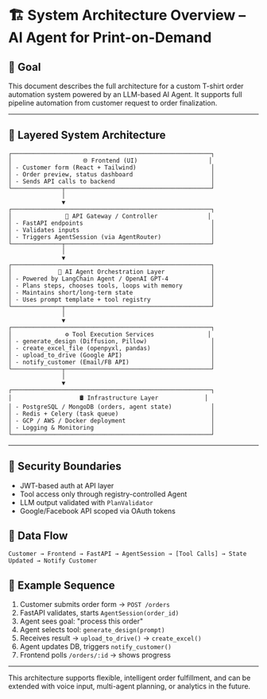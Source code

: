 # 🏗️ System Architecture Overview – AI Agent for Print-on-Demand

## 🎯 Goal

This document describes the full architecture for a custom T-shirt order automation system powered by an LLM-based AI Agent. It supports full pipeline automation from customer request to order finalization.

---

## 🧱 Layered System Architecture

```plaintext
┌────────────────────────────────────────────────────────┐
│                    🌐 Frontend (UI)                    │
│ - Customer form (React + Tailwind)                     │
│ - Order preview, status dashboard                      │
│ - Sends API calls to backend                           │
└──────────────┬─────────────────────────────────────────┘
               │
               ▼
┌────────────────────────────────────────────────────────┐
│               🔄 API Gateway / Controller              │
│ - FastAPI endpoints                                    │
│ - Validates inputs                                     │
│ - Triggers AgentSession (via AgentRouter)              │
└──────────────┬─────────────────────────────────────────┘
               │
               ▼
┌────────────────────────────────────────────────────────┐
│             🧠 AI Agent Orchestration Layer             │
│ - Powered by LangChain Agent / OpenAI GPT-4            │
│ - Plans steps, chooses tools, loops with memory        │
│ - Maintains short/long-term state                      │
│ - Uses prompt template + tool registry                 │
└──────────────┬─────────────────────────────────────────┘
               │
               ▼
┌────────────────────────────────────────────────────────┐
│               ⚙️ Tool Execution Services               │
│ - generate_design (Diffusion, Pillow)                  │
│ - create_excel_file (openpyxl, pandas)                 │
│ - upload_to_drive (Google API)                         │
│ - notify_customer (Email/FB API)                       │
└──────────────┬─────────────────────────────────────────┘
               │
               ▼
┌────────────────────────────────────────────────────────┐
│                   🛢️ Infrastructure Layer             │
│ - PostgreSQL / MongoDB (orders, agent state)           │
│ - Redis + Celery (task queue)                          │
│ - GCP / AWS / Docker deployment                        │
│ - Logging & Monitoring                                 │
└────────────────────────────────────────────────────────┘
```

---

## 🔐 Security Boundaries

- JWT-based auth at API layer
- Tool access only through registry-controlled Agent
- LLM output validated with `PlanValidator`
- Google/Facebook API scoped via OAuth tokens

## 🔁 Data Flow

```
Customer → Frontend → FastAPI → AgentSession → [Tool Calls] → State Updated → Notify Customer
```

## 🔄 Example Sequence

1. Customer submits order form → `POST /orders`
2. FastAPI validates, starts `AgentSession(order_id)`
3. Agent sees goal: "process this order"
4. Agent selects tool: `generate_design(prompt)`
5. Receives result → `upload_to_drive()` → `create_excel()`
6. Agent updates DB, triggers `notify_customer()`
7. Frontend polls `/orders/:id` → shows progress

---

This architecture supports flexible, intelligent order fulfillment, and can be extended with voice input, multi-agent planning, or analytics in the future.
